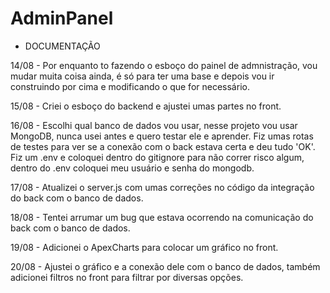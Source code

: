 # AdminPanel

* DOCUMENTAÇÃO

14/08 - Por enquanto to fazendo o esboço do painel de admnistração, vou mudar muita coisa ainda, é só para ter uma base e depois vou ir construindo por cima e modificando o que for necessário.

15/08 - Criei o esboço do backend e ajustei umas partes no front.

16/08 - Escolhi qual banco de dados vou usar, nesse projeto vou usar MongoDB, nunca usei antes e quero testar ele e aprender. Fiz umas rotas de testes para ver se a conexão com o back estava certa e deu tudo 'OK'. Fiz um .env e coloquei dentro do gitignore para não correr risco algum, dentro do .env coloquei meu usuário e senha do mongodb.

17/08 - Atualizei o server.js com umas correções no código da integração do back com o banco de dados.

18/08 - Tentei arrumar um bug que estava ocorrendo na comunicação do back com o banco de dados.

19/08 - Adicionei o ApexCharts para colocar um gráfico no front.

20/08 - Ajustei o gráfico e a conexão dele com o banco de dados, também adicionei filtros no front para filtrar por diversas opções.

